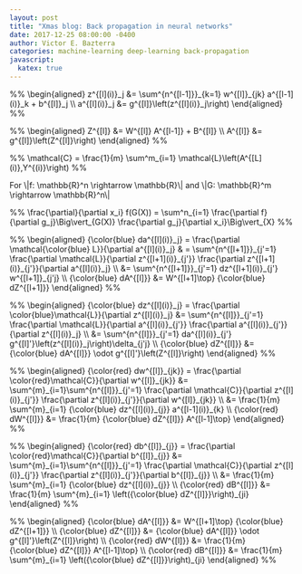 ```yaml
---
layout: post
title: "Xmas blog: Back propagation in neural networks"
date: 2017-12-25 08:00:00 -0400
author: Victor E. Bazterra
categories: machine-learning deep-learning back-propagation
javascript:
  katex: true
---
```


<p>%%
\begin{aligned}
z^{[l](i)}_j &= \sum^{n^{[l-1]}}_{k=1} w^{[l]}_{jk} a^{[l-1](i)}_k + b^{[l]}_j \\
a^{[l](i)}_j &= g^{[l]}\left(z^{[l](i)}_j\right)
\end{aligned}
%%</p>

<p>%%
\begin{aligned}
Z^{[l]} &= W^{[l]} A^{[l-1]} + B^{[l]} \\
A^{[l]} &= g^{[l]}\left(Z^{[l]}\right)
\end{aligned}
%%</p>

<p>%%
\mathcal{C} = \frac{1}{m} \sum^m_{i=1} \mathcal{L}\left(A^{[L](i)},Y^{(i)}\right)
%%</p>

For \\|f: \mathbb{R}^n \rightarrow \mathbb{R}\\| and \\|G: \mathbb{R}^m \rightarrow \mathbb{R}^n\\|

<p>%%
\frac{\partial}{\partial x_i} f(G(X)) = \sum^n_{i=1} \frac{\partial f}{\partial g_j}\Big\vert_{G(X)} \frac{\partial g_j}{\partial x_i}\Big\vert_{X}
%%</p>

<p>%%
\begin{aligned}
{\color{blue} da^{[l](i)}_j} = \frac{\partial \mathcal{\color{blue} L}}{\partial a^{[l](i)}_j} & = \sum^{n^{[l+1]}}_{j'=1} \frac{\partial \mathcal{L}}{\partial z^{[l+1](i)}_{j'}} \frac{\partial z^{[l+1](i)}_{j'}}{\partial a^{[l](i)}_j} \\  
&= \sum^{n^{[l+1]}}_{j'=1} dz^{[l+1](i)}_{j'} w^{[l+1]}_{j'j} \\
{\color{blue} dA^{[l]}} &= W^{[l+1]\top} {\color{blue} dZ^{[l+1]}}
\end{aligned}
%%</p>

<p>%%
\begin{aligned}
{\color{blue} dz^{[l](i)}_j} = \frac{\partial \color{blue}\mathcal{L}}{\partial z^{[l](i)}_j} &= \sum^{n^{[l]}}_{j'=1} \frac{\partial \mathcal{L}}{\partial a^{[l](i)}_{j'}} \frac{\partial a^{[l](i)}_{j'}}{\partial z^{[l](i)}_j} \\  
&= \sum^{n^{[l]}}_{j'=1} da^{[l](i)}_{j'} g^{[l]'}\left(z^{[l](i)}_j\right)\delta_{j'j} \\
{\color{blue} dZ^{[l]}} &= {\color{blue} dA^{[l]}} \odot g^{[l]'}\left(Z^{[l]}\right)
\end{aligned}
%%</p>

<p>%%
\begin{aligned}
{\color{red} dw^{[l]}_{jk}} = \frac{\partial \color{red}\mathcal{C}}{\partial w^{[l]}_{jk}} &= \sum^{m}_{i=1}\sum^{n^{[l]}}_{j'=1} \frac{\partial \mathcal{C}}{\partial z^{[l](i)}_{j'}} \frac{\partial z^{[l](i)}_{j'}}{\partial w^{[l]}_{jk}} \\  
&= \frac{1}{m} \sum^{m}_{i=1} {\color{blue} dz^{[l](i)}_{j}} a^{[l-1](i)}_{k} \\
{\color{red} dW^{[l]}} &= \frac{1}{m} {\color{blue} dZ^{[l]}} A^{[l-1]\top}
\end{aligned}
%%</p>

<p>%%
\begin{aligned}
{\color{red} db^{[l]}_{j}} = \frac{\partial \color{red}\mathcal{C}}{\partial b^{[l]}_{j}} &= \sum^{m}_{i=1}\sum^{n^{[l]}}_{j'=1} \frac{\partial \mathcal{C}}{\partial z^{[l](i)}_{j'}} \frac{\partial z^{[l](i)}_{j'}}{\partial b^{[l]}_{j}} \\  
&= \frac{1}{m} \sum^{m}_{i=1} {\color{blue} dz^{[l](i)}_{j}} \\
{\color{red} dB^{[l]}} &= \frac{1}{m} \sum^{m}_{i=1} \left({\color{blue} dZ^{[l]}}\right)_{ji}
\end{aligned}
%%</p>

<p>%%
\begin{aligned}
{\color{blue} dA^{[l]}} &= W^{[l+1]\top} {\color{blue} dZ^{[l+1]}} \\
{\color{blue} dZ^{[l]}} &= {\color{blue} dA^{[l]}} \odot g^{[l]'}\left(Z^{[l]}\right) \\
{\color{red} dW^{[l]}} &= \frac{1}{m} {\color{blue} dZ^{[l]}} A^{[l-1]\top} \\
{\color{red} dB^{[l]}} &= \frac{1}{m} \sum^{m}_{i=1} \left({\color{blue} dZ^{[l]}}\right)_{ji}
\end{aligned}
%%</p>
